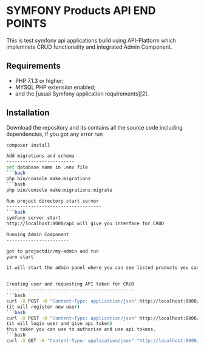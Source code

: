 SYMFONY Products API END POINTS
===============================

This is test symfony api applications build using API-Platform which implemnets CRUD functionality and integrated Admin Component.

Requirements
------------

  * PHP 7.1.3 or higher;
  * MYSQL PHP extension enabled;
  * and the [usual Symfony application requirements][2].

Installation
------------
Download the repository and its contains all the source code including dependencies, if you got any error run
```bash
composer install 

Add migrations and schema
-------------------------
set database name in .env file
```bash
php bin/console make:migrations
```bash
php bin/console make:migrations:migrate

Run project directory start server
-----------------------------------
```bash
symfony server start
http://localhost:8000/api will give you interface for CRUD

Running Admin Component
-----------------------

got to projectdir/my-admin and run
yarn start

it will start the admin panel where you can see listed products you can serach by name , price  sort by different fields.


Creating user and requesting API token for CRUD
-----------------------------------------------
```bash
curl -X POST -H "Content-Type: application/json" http://localhost:8000/register -d "{\"email\":\"test2@mail.com\",\"password\":\"test2\"}"
(it will register new user)
```bash
curl -X POST -H "Content-Type: application/json" http://localhost:8000/login -d "{\"email\":\"test2@mail.com\",\"password\":\"test2\"}"
(it will login user and give api token)
this token you can use to authorize and use api tokens.
```bash
curl -X GET -H "Content-Type: application/json" "http://localhost:8000/api" -H "Authorization: Bearer eyJ0eXAiOiJKV1QiLCJhbGciOiJSUzI1NiJ9.eyJpYXQiOjE1NzE2MzUxODEsImV4cCI6MTU3MTYzODc4MSwicm9sZXMiOlsiUk9MRV9VU0VSIl0sInVzZXJuYW1lIjoidGVzdDJAbWFpbC5jb20ifQ.X7KtcOAF_IJsQVHfJMvB7rK6D38uLwEhN0apkcVoUvdaf-qpsr7-n8eJcJMr4BXqQkrF9JkO5FGgLBwIDX_wgO01n9x4yid-gmHXlJuoemt8TlJqFNyUe-kRan0UzFU28bOtZTTGID7so0bgZyXvGgWETtZcy1Y9-IAU1RDsZnQcN3HN_Q1zFhvPfBxgehLQ_F_djMpPiPEbLv5Ov1J7ko7xOOrWCaUBqcFoGHfFUhVU4UiuT1LDDbqINYyifI3kFAxFE01J5hAYzjy8l05nJ8-XVrfGLHvzhDhH50POVDmxzYz3VYxvSFl9gdNZsWxcepM6JgdtClMMBeEvgM5tCUwsvvnKZ6ACiUPZTcZBvRMOtzY4JwPUI5ve8B0farLDF6TG8MglvZKYc3KlRmbWUBaVV8abIRExH_3mpOgIUBzMBgtmJCTiBF3lMscja6XGosnXqfLwXgZyBSP_TWWavLZJd4zzqYgQTyFNi8apb1L5kGnMxX7duOU4qJREPZaEKCjyHE2vBCWJe0KZDTc8tiFe6Q0ut6xa2Bh_0b-jNHYm-ieG4XYFJ2GQCPZEpbMLYssDB_4EopxU8x88f-OUxBmirVPERuN15WPGOo0dQRpmG2JPOGuZUAUwrZsQxyEPBHG-8ZZkw_M_esfCEV2hVzaoNSOo_YYKf6CICQKPCm4




